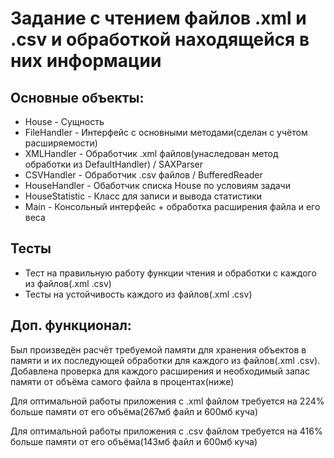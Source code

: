 # Задание с чтением файлов .xml и .csv и обработкой находящейся в них информации
## Основные объекты:
  * House - Сущность
  * FileHandler - Интерфейс с основными методами(сделан с учётом расширяемости)
  * XMLHandler - Обработчик .xml файлов(унаследован метод обработки из DefaultHandler) / SAXParser
  * CSVHandler - Обработчик .csv файлов / BufferedReader
  * HouseHandler - Обаботчик списка House по условиям задачи
  * HouseStatistic - Класс для записи и вывода статистики
  * Main - Консольный интерфейс + обработка расширения файла и его веса
## Тесты
  * Тест на правильную работу функции чтения и обработки с каждого из файлов(.xml .csv)
  * Тесты на устойчивость каждого из файлов(.xml .csv)
## Доп. функционал:
 Был произведён расчёт требуемой памяти для хранения объектов в памяти и их последующей обработки для каждого из файлов(.xml .csv). 
 Добавлена проверка для каждого расширения и необходимый запас памяти от объёма самого файла в процентах(ниже)
 
 Для оптимальной работы приложения с .xml файлом требуется на 224% больше памяти от его объёма(267мб файл и 600мб куча)
 
 Для оптимальной работы приложения с .csv файлом требуется на 416% больше памяти от его объёма(143мб файл и 600мб куча)
